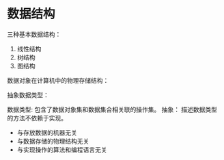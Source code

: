 # 数据结构

三种基本数据结构：
<ol>
<li>线性结构</li>
<li>树结构</li>
<li>图结构</li>
</ol>

数据对象在计算机中的物理存储结构：

抽象数据类型：

数据类型:
包含了数据对象集和数据集合相关联的操作集。
抽象：
描述数据类型的方法不依赖于实现。
<ul>
<li>与存放数据的机器无关</li>
<li>与数据存储的物理结构无关</li>
<li>与实现操作的算法和编程语言无关</li>
</ul>